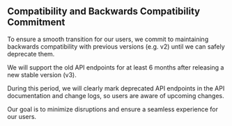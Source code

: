 ## Compatibility and Backwards Compatibility Commitment

To ensure a smooth transition for our users, we commit to maintaining backwards compatibility with previous versions (e.g. v2) until we can safely deprecate them.

We will support the old API endpoints for at least 6 months after releasing a new stable version (v3). 

During this period, we will clearly mark deprecated API endpoints in the API documentation and change logs, so users are aware of upcoming changes. 

Our goal is to minimize disruptions and ensure a seamless experience for our users.

<br><br>
<swagger-ui src="/openAPI/api.yaml"></swagger-ui>